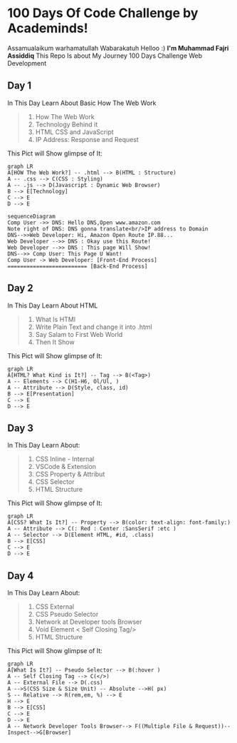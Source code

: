 

# 100 Days Of Code Challenge by Academinds!
Assamualaikum warhamatullah Wabarakatuh
Helloo :) **I'm Muhammad Fajri Assiddiq**
This Repo Is about My Journey 100 Days Challenge Web Development
## Day 1
In This Day Learn About Basic How The Web Work
>  1. How The Web Work
>  2. Technology Behind it
>  3. HTML CSS and JavaScript
>  4. IP Address: Response and Request

This Pict will Show glimpse of It:
```mermaid
graph LR
A[HOW The Web Work?] -- .html --> B(HTML : Structure)
A -- .css --> C(CSS : Styling)
A -- .js --> D(Javascript : Dynamic Web Browser)
B --> E[Technology]
C --> E
D --> E
``` 
```mermaid
sequenceDiagram
Comp User ->> DNS: Hello DNS,Open www.amazon.com
Note right of DNS: DNS gonna translate<br/>IP address to Domain
DNS-->>Web Developer: Hi, Amazon Open Route IP.88...
Web Developer -->> DNS : Okay use this Route!
Web Developer -->> DNS : This page Will Show!
DNS-->> Comp User: This Page U Want!
Comp User -> Web Developer: [Front-End Process]  	========================= [Back-End Process]

```
## Day 2
In This Day Learn About HTML
>  1. What Is HTMl
>  2. Write Plain Text and change it into .html
>  3. Say Salam to First Web World
>  4. Then It Show

This Pict will Show glimpse of It:
```mermaid
graph LR
A[HTML? What Kind is It?] -- Tag --> B(<Tag>)
A -- Elements --> C(H1-H6, Ol/Ul, )
A -- Attribute --> D(Style, class, id)
B --> E[Presentation]
C --> E
D --> E
```
## Day 3
In This Day Learn About:
>  1. CSS Inline - Internal
>  2. VSCode & Extension
>  3. CSS Property & Attribut
>  4. CSS Selector
>  5. HTML Structure 

This Pict will Show glimpse of It:
```mermaid
graph LR
A[CSS? What Is It?] -- Property --> B(color: text-align: font-family:)
A -- Attribute --> C(: Red : Center :SansSerif :etc )
A -- Selector --> D(Element HTML, #id, .class)
B --> E[CSS]
C --> E
D --> E
```
## Day 4
In This Day Learn About:
>  1. CSS External
>  2. CSS Pseudo Selector
>  3. Network at Developer tools Browser
>  4. Void Element < Self Closing Tag/>
>  5. HTML Structure 

This Pict will Show glimpse of It:
```mermaid
graph LR
A[What Is It?] -- Pseudo Selector --> B(:hover )
A -- Self Closing Tag --> C(</>)
A -- External File --> D(.css)
A -->S(CSS Size & Size Unit) -- Absolute -->H( px)
S -- Relative --> R(rem,em, %) --> E
H --> E
B --> E[CSS]
C --> E
D --> E
A -- Network Developer Tools Browser--> F((Multiple File & Request))--Inspect-->G[Browser]
```